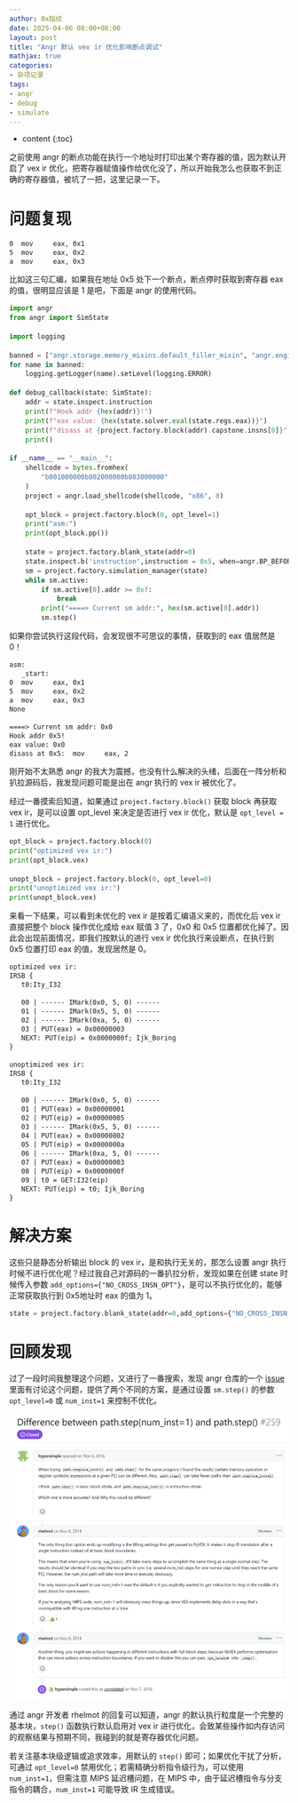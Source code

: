 ```yaml
---
author: 0x指纹
date: 2025-04-06 08:00+08:00
layout: post
title: "Angr 默认 vex ir 优化影响断点调试"
mathjax: true
categories:
- 杂项记录
tags:
- angr
- debug
- simulate
---
```


* content
{:toc}

之前使用 angr 的断点功能在执行一个地址时打印出某个寄存器的值，因为默认开启了 vex ir 优化，把寄存器赋值操作给优化没了，所以开始我怎么也获取不到正确的寄存器值，被坑了一把，这里记录一下。






# 问题复现

```
0  mov     eax, 0x1
5  mov     eax, 0x2
a  mov     eax, 0x3
```

比如这三句汇编，如果我在地址 0x5 处下一个断点，断点停时获取到寄存器 eax 的值，很明显应该是 1 是吧，下面是 angr 的使用代码。

```python
import angr
from angr import SimState

import logging

banned = ["angr.storage.memory_mixins.default_filler_mixin", "angr.engines.successors"]
for name in banned:
    logging.getLogger(name).setLevel(logging.ERROR)

def debug_callback(state: SimState):
    addr = state.inspect.instruction
    print(f"Hook addr {hex(addr)}!")
    print(f"eax value: {hex(state.solver.eval(state.regs.eax))}")
    print(f"disass at {project.factory.block(addr).capstone.insns[0]}",)
    print()

if __name__ == "__main__":
    shellcode = bytes.fromhex(
        "b801000000b802000000b803000000"
    )
    project = angr.load_shellcode(shellcode, "x86", 0)

    opt_block = project.factory.block(0, opt_level=1)
    print("asm:")
    print(opt_block.pp())

    state = project.factory.blank_state(addr=0)
    state.inspect.b('instruction',instruction = 0x5, when=angr.BP_BEFORE, action=debug_callback)
    sm = project.factory.simulation_manager(state)
    while sm.active:
        if sm.active[0].addr >= 0xf:
            break
        print("====> Current sm addr:", hex(sm.active[0].addr))
        sm.step()
```

如果你尝试执行这段代码，会发现很不可思议的事情，获取到的 eax 值居然是 0！

```
asm:
   _start:
0  mov     eax, 0x1
5  mov     eax, 0x2
a  mov     eax, 0x3
None

====> Current sm addr: 0x0
Hook addr 0x5!
eax value: 0x0
disass at 0x5:  mov     eax, 2
```

刚开始不太熟悉 angr 的我大为震撼，也没有什么解决的头绪，后面在一阵分析和扒拉源码后，我发现问题可能是出在 angr 执行的 vex ir 被优化了。

经过一番摸索后知道，如果通过 `project.factory.block()` 获取 block 再获取 vex ir，是可以设置 opt_level 来决定是否进行 vex ir 优化，默认是 `opt_level = 1` 进行优化。

```python
opt_block = project.factory.block(0)
print("optimized vex ir:")
print(opt_block.vex)

unopt_block = project.factory.block(0, opt_level=0)
print("unoptimized vex ir:")
print(unopt_block.vex)
```

来看一下结果，可以看到未优化的 vex ir 是按着汇编语义来的，而优化后 vex ir 直接把整个 block 操作优化成给 eax 赋值 3 了，0x0 和 0x5 位置都优化掉了。因此会出现前面情况，即我们按默认的进行 vex ir 优化执行来设断点，在执行到 0x5 位置打印 eax 的值，发现居然是 0。

```
optimized vex ir:  
IRSB {
   t0:Ity_I32

   00 | ------ IMark(0x0, 5, 0) ------
   01 | ------ IMark(0x5, 5, 0) ------
   02 | ------ IMark(0xa, 5, 0) ------
   03 | PUT(eax) = 0x00000003
   NEXT: PUT(eip) = 0x0000000f; Ijk_Boring
}

unoptimized vex ir:
IRSB {
   t0:Ity_I32

   00 | ------ IMark(0x0, 5, 0) ------
   01 | PUT(eax) = 0x00000001
   02 | PUT(eip) = 0x00000005
   03 | ------ IMark(0x5, 5, 0) ------
   04 | PUT(eax) = 0x00000002
   05 | PUT(eip) = 0x0000000a
   06 | ------ IMark(0xa, 5, 0) ------
   07 | PUT(eax) = 0x00000003
   08 | PUT(eip) = 0x0000000f
   09 | t0 = GET:I32(eip)
   NEXT: PUT(eip) = t0; Ijk_Boring
}
```

# 解决方案

这些只是静态分析输出 block 的 vex ir，是和执行无关的，那怎么设置 angr 执行时候不进行优化呢？经过我自己对源码的一番扒拉分析，发现如果在创建 state 时候传入参数 `add_options={"NO_CROSS_INSN_OPT"}`，是可以不执行优化的，能够正常获取执行到 0x5地址时 eax 的值为 1。

```python
state = project.factory.blank_state(addr=0,add_options={"NO_CROSS_INSN_OPT"}) 
```

# 回顾发现

过了一段时间我整理这个问题，又进行了一番搜索，发现 angr 仓库的一个 [issue](https://github.com/angr/angr/issues/259) 里面有讨论这个问题，提供了两个不同的方案，是通过设置 `sm.step()` 的参数 `opt_level=0` 或 `num_inst=1` 来控制不优化。

![](/assets/images/2025-04-06/1.png) 

通过 angr 开发者 rhelmot 的回复可以知道，angr 的默认执行粒度是一个完整的基本块，`step()` 函数执行默认启用对 vex ir 进行优化，会致某些操作如内存访问的观察结果与预期不同，我碰到的就是寄存器优化问题。

若关注基本块级逻辑或追求效率，用默认的 `step()` 即可；如果优化干扰了分析，可通过 `opt_level=0` 禁用优化；若需精确分析指令级行为，可以使用 `num_inst=1`，但需注意 MIPS 延迟槽问题，在 MIPS 中，由于延迟槽指令与分支指令的耦合，`num_inst=1` 可能导致 IR 生成错误。

